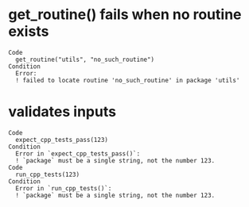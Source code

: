 # get_routine() fails when no routine exists

    Code
      get_routine("utils", "no_such_routine")
    Condition
      Error:
      ! failed to locate routine 'no_such_routine' in package 'utils'

# validates inputs

    Code
      expect_cpp_tests_pass(123)
    Condition
      Error in `expect_cpp_tests_pass()`:
      ! `package` must be a single string, not the number 123.
    Code
      run_cpp_tests(123)
    Condition
      Error in `run_cpp_tests()`:
      ! `package` must be a single string, not the number 123.

